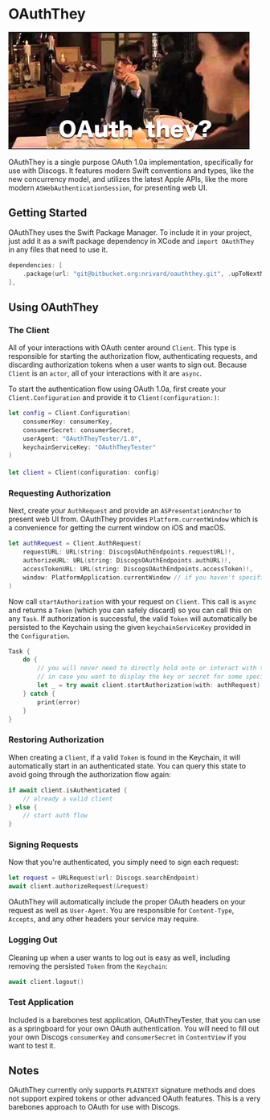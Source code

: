 # OAuthThey

![alt text](OAuthTheyHeader.png "Max Fischer image pun")

OAuthThey is a single purpose OAuth 1.0a implementation, specifically for use with Discogs.
It features modern Swift conventions and types, like the new concurrency model, and utilizes the latest Apple APIs, like the more modern `ASWebAuthenticationSession`, for presenting web UI.

## Getting Started

OAuthThey uses the Swift Package Manager.
To include it in your project, just add it as a swift package dependency in XCode and `import OAuthThey` in any files that need to use it.

```swift
dependencies: [
    .package(url: "git@bitbucket.org:nrivard/oauththey.git", .upToNextMajor(from: "1.0.0")),
],
```

## Using OAuthThey

### The Client

All of your interactions with OAuth center around `Client`.
This type is responsible for starting the authorization flow, authenticating requests, and discarding authorization tokens when a user wants to sign out.
Because `Client` is an `actor`, all of your interactions with it are `async`.
 
To start the authentication flow using OAuth 1.0a, first create your `Client.Configuration` and provide it to `Client(configuration:)`:

```swift
let config = Client.Configuration(
    consumerKey: consumerKey,
    consumerSecret: consumerSecret,
    userAgent: "OAuthTheyTester/1.0",
    keychainServiceKey: "OAuthTheyTester"
)

let client = Client(configuration: config)
```

### Requesting Authorization

Next, create your `AuthRequest` and provide an `ASPresentationAnchor` to present web UI from.
OAuthThey provides `Platform.currentWindow` which is a convenience for getting the current window on iOS and macOS.  

```swift
let authRequest = Client.AuthRequest(
    requestURL: URL(string: DiscogsOAuthEndpoints.requestURL)!,
    authorizeURL: URL(string: DiscogsOAuthEndpoints.authURL)!,
    accessTokenURL: URL(string: DiscogsOAuthEndpoints.accessToken)!,
    window: PlatformApplication.currentWindow // if you haven't specified this on the `MainActor`, you may need to `await`
)
```

Now call `startAuthorization` with your request on `Client`. 
This call is `async` and returns a `Token` (which you can safely discard) so you can call this on any `Task`.
If authorization is successful, the valid `Token` will automatically be persisted to the Keychain using the given `keychainServiceKey` provided in the `Configuration`.

```swift
Task {
    do {
        // you will never need to directly hold onto or interact with the returned `Token` but it's provided
        // in case you want to display the key or secret for some specialized reason
        let _ = try await client.startAuthorization(with: authRequest)
    } catch {
        print(error)
    }
}
```

### Restoring Authorization

When creating a `Client`, if a valid `Token` is found in the Keychain, it will automatically start in an authenticated state.
You can query this state to avoid going through the authorization flow again:

```swift
if await client.isAuthenticated {
    // already a valid client
} else {
    // start auth flow
}
```

### Signing Requests

Now that you're authenticated, you simply need to sign each request:

```swift
let request = URLRequest(url: Discogs.searchEndpoint)
await client.authorizeRequest(&request)
```

OAuthThey will automatically include the proper OAuth headers on your request as well as `User-Agent`.
You are responsible for `Content-Type`,  `Accepts`, and any other headers your service may require.

### Logging Out

Cleaning up when a user wants to log out is easy as well, including removing the persisted `Token` from the `Keychain`:

```swift
await client.logout()
```

### Test Application

Included is a barebones test application, OAuthTheyTester, that you can use as a springboard for your own OAuth authentication.
You will need to fill out your own Discogs `consumerKey` and `consumerSecret` in `ContentView` if you want to test it.

## Notes

OAuthThey currently only supports `PLAINTEXT` signature methods and does not support expired tokens or other advanced OAuth features.
This is a very barebones approach to OAuth for use with Discogs.
